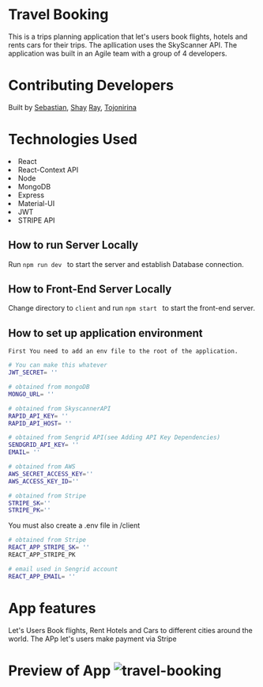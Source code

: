 # Travel Booking
This is a trips planning application that let's users book flights, hotels and rents cars for their trips. The apllication uses the SkyScanner API. The application was built in an Agile team with a group of 4 developers.

# Contributing Developers
Built by  [Sebastian](https://github.com/gbudjeakp), [Shay](https://github.com/newCodeWriter) [Ray](https://github.com/BoomBoomRay), [Tojonirina](https://github.com/Tojonirina4)


# Technologies Used 
<li>React</li>
<li>React-Context API</li>
<li>Node</li>
<li>MongoDB</li>
<li>Express</li>
<li>Material-UI</li>
<li>JWT</li>
<li>STRIPE API</li>

## How to run Server Locally
Run `npm run dev ` to start the server and establish Database connection. 

## How to Front-End Server Locally
Change directory to `client` and run `npm start ` to start the front-end server.

## How to set up application environment
`First You need to add an env file to the root of the application.`
```bash
# You can make this whatever
JWT_SECRET= ''

# obtained from mongoDB
MONGO_URL= ''

# obtained from SkyscannerAPI
RAPID_API_KEY= ''
RAPID_API_HOST= ''

# obtained from Sengrid API(see Adding API Key Dependencies)
SENDGRID_API_KEY= ''
EMAIL= ''

# obtained from AWS
AWS_SECRET_ACCESS_KEY=''
AWS_ACCESS_KEY_ID=''

# obtained from Stripe
STRIPE_SK=''
STRIPE_PK=''
```
You must also create a .env file in /client
```bash
# obtained from Stripe
REACT_APP_STRIPE_SK= ''
REACT_APP_STRIPE_PK

# email used in Sengrid account
REACT_APP_EMAIL= ''
```


# App features
Let's Users Book flights, Rent Hotels and Cars to different cities around the world. The APp let's users make payment via Stripe

# Preview of App ![travel-booking](https://user-images.githubusercontent.com/61554248/116787663-04949100-aa6b-11eb-9155-fe597eb4dfab.gif)


